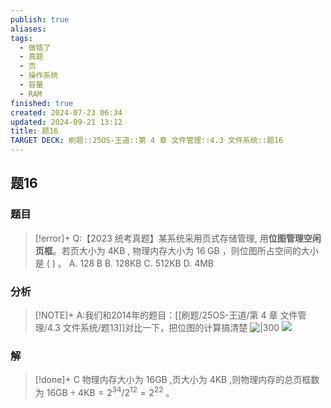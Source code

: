 ```yaml
---
publish: true
aliases: 
tags:
  - 做错了
  - 真题
  - 页
  - 操作系统
  - 容量
  - RAM
finished: true
created: 2024-07-23 06:34
updated: 2024-09-21 13:12
title: 题16
TARGET DECK: 刷题::25OS-王道::第 4 章 文件管理::4.3 文件系统::题16
---
```

## 题16
### 题目
> [!error]+
> Q:【2023 统考真题】某系统采用页式存储管理, 用**位图管理空闲页框**。若页大小为 $4\mathrm{{KB}}$ , 物理内存大小为 ${16}\mathrm{\;{GB}}$ ，则位图所占空间的大小是 ( ) 。
> A. ${128}\mathrm{\;B}$ 
> B. ${128}\mathrm{{KB}}$
> C. ${512}\mathrm{{KB}}$ 
> D. $4\mathrm{{MB}}$
### 分析
> [!NOTE]+
> A:我们和2014年的题目：[[刷题/25OS-王道/第 4 章 文件管理/4.3 文件系统/题13]]对比一下，把位图的计算搞清楚
> ![|300](https://img.hwenyi.tech/202408231916602.webp)
> ![](https://img.hwenyi.tech/202412161028835.webp)
### 解
> [!done]+
> C
> 物理内存大小为 ${16}\mathrm{{GB}}$ ,页大小为 $4\mathrm{{KB}}$ ,则物理内存的总页框数为 ${16}\mathrm{{GB}} \div 4\mathrm{{KB}} = {2}^{34}/{2}^{12} = {2}^{22}$ 。
